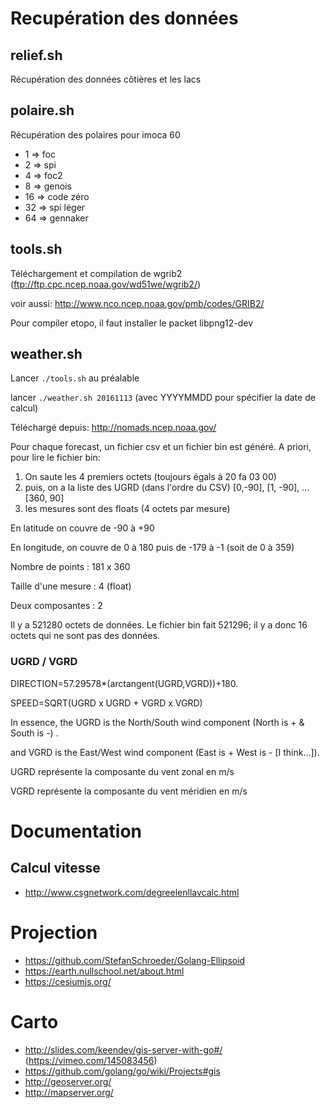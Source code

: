 # Recupération des données

## relief.sh

Récupération des données côtières et les lacs

## polaire.sh

Récupération des polaires pour imoca 60
* 1 => foc
* 2 => spi
* 4 => foc2
* 8 => genois
* 16 => code zéro
* 32 => spi léger
* 64 => gennaker

## tools.sh

Téléchargement et compilation de wgrib2 (ftp://ftp.cpc.ncep.noaa.gov/wd51we/wgrib2/)

voir aussi: http://www.nco.ncep.noaa.gov/pmb/codes/GRIB2/

Pour compiler etopo, il faut installer le packet libpng12-dev

## weather.sh

Lancer ``./tools.sh`` au préalable

lancer ``./weather.sh 20161113`` (avec YYYYMMDD pour spécifier la date de calcul)

Téléchargé depuis: http://nomads.ncep.noaa.gov/

Pour chaque forecast, un fichier csv et un fichier bin est généré. A priori, pour lire le fichier bin:

1. On saute les 4 premiers octets (toujours égals à 20 fa 03 00) 
2. puis, on a la liste des UGRD (dans l'ordre du CSV) [0,-90], [1, -90], ... [360, 90]
3. les mesures sont des floats (4 octets par mesure)

En latitude on couvre de -90 à +90

En longitude, on couvre de 0 à 180 puis de -179 à -1 (soit de 0 à 359)

Nombre de points : 181 x 360

Taille d'une mesure : 4 (float)

Deux composantes : 2

Il y a 521280 octets de données. Le fichier bin fait 521296; il y a donc 16 octets qui ne sont pas des données.

### UGRD / VGRD
DIRECTION=57.29578*(arctangent(UGRD,VGRD))+180. 

SPEED=SQRT(UGRD x UGRD + VGRD x VGRD) 

In essence, the UGRD is the North/South wind component (North is + & South is -) .

and VGRD is the East/West wind component (East is + West is - [I think...]).

UGRD représente la composante du vent zonal en m/s

VGRD représente la composante du vent méridien en m/s

# Documentation

## Calcul vitesse

* http://www.csgnetwork.com/degreelenllavcalc.html

# Projection

* https://github.com/StefanSchroeder/Golang-Ellipsoid
* https://earth.nullschool.net/about.html
* https://cesiumjs.org/

# Carto

* http://slides.com/keendev/gis-server-with-go#/ (https://vimeo.com/145083456)
* https://github.com/golang/go/wiki/Projects#gis
* http://geoserver.org/
* http://mapserver.org/
